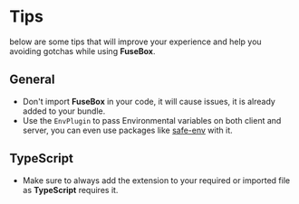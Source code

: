 # Tips

below are some tips that will improve your experience and help you  avoiding gotchas while using **FuseBox**.

## General
* Don't import **FuseBox** in your code, it will cause issues, it is already added to your bundle.
* Use the `EnvPlugin` to pass Environmental variables on both client and server, you can even use packages like [safe-env](https://www.npmjs.com/package/safe-env) with it.

## TypeScript
* Make sure to always add the extension to your required or imported file as **TypeScript** requires it.
